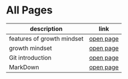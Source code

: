 
#  All Pages

 description | link 
 ----------- | ----------- 
 features of growth mindset | [open page](read01) 
 growth mindset | [open page](read2) 
 Git introduction | [open page](read3) 
 MarkDown | [open page](ma)

